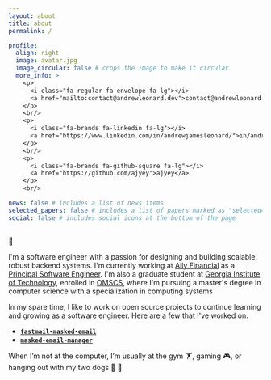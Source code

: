 ```yaml
---
layout: about
title: about
permalink: /

profile:
  align: right
  image: avatar.jpg
  image_circular: false # crops the image to make it circular
  more_info: >
    <p>
      <i class="fa-regular fa-envelope fa-lg"></i>
      <a href="mailto:contact@andrewleonard.dev">contact@andrewleonard.dev</a>
    </p>
    <br/>
    <p>
      <i class="fa-brands fa-linkedin fa-lg"></i>
      <a href="https://www.linkedin.com/in/andrewjamesleonard/">in/andrewjamesleonard</a>
    </p>
    <br/>
    <p>
      <i class="fa-brands fa-github-square fa-lg"></i>
      <a href="https://github.com/ajyey">ajyey</a>
    </p>
    <br/>

news: false # includes a list of news items
selected_papers: false # includes a list of papers marked as "selected={true}"
social: false # includes social icons at the bottom of the page
---
```


:wave:

I'm a software engineer with a passion for designing and building scalable, robust backend systems. I'm currently working at [Ally Financial](https://www.ally.com/) as a [Principal Software Engineer](https://www.linkedin.com/in/andrewjamesleonard/). I'm also a graduate student at [Georgia Institute of Technology](https://www.gatech.edu/), enrolled in [OMSCS](https://omscs.gatech.edu/), where I'm pursuing a master's degree in computer science with a specialization in computing systems

In my spare time, I like to work on open source projects to continue learning and growing as a software engineer. Here are a few that I've worked on:

- [**`fastmail-masked-email`**](https://github.com/ajyey/fastmail-masked-email)
- [**`masked-email-manager`**](https://github.com/ajyey/masked-email-manager)

When I’m not at the computer, I’m usually at the gym :weight_lifting:, gaming :video_game:, or hanging out with my two dogs :dog: :dog:
